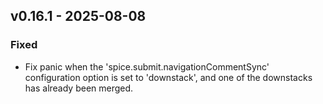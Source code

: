 ## <a name="v0.16.1">v0.16.1</a> - 2025-08-08
### Fixed
- Fix panic when the 'spice.submit.navigationCommentSync' configuration option is set to 'downstack', and one of the downstacks has already been merged.
